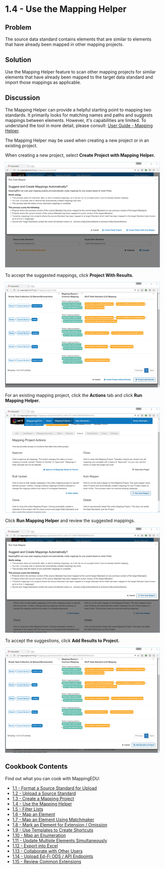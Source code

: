 # 1.4 - Use the Mapping Helper

## Problem

The source data standard contains elements that are similar to elements
that have already been mapped in other mapping projects.

## Solution

Use the Mapping Helper feature to scan other mapping projects for
similar elements that have already been mapped to the target data
standard and import those mappings as applicable.

## Discussion

The Mapping Helper can provide a helpful starting point to mapping two
standards. It primarily looks for matching names and paths and suggests
mappings between elements. However, it's capabilities are limited. To
understand the tool in more detail, please consult: [User Guide -
Mapping Helper](Mapping_Helper).

The Mapping Helper may be used when creating a new project or in an
existing project.

When creating a new project, select **Create Project with Mapping
Helper.**

![](../images/30081040/30081161.png)

To accept the suggested mappings, click **Project With Results**.

![](../images/30081040/30081163.png)

For an existing mapping project, click the **Actions** tab and click
**Run Mapping Helper.**

![](../images/30081040/30081165.png)

Click **Run Mapping Helper** and review the suggested mappings.

![](../images/30081040/30081166.png)

To accept the suggestions, click **Add Results to Project.**

![](../images/30081040/30081167.png)

## Cookbook Contents

Find out what you can cook with MappingEDU:

* [1.1 - Format a Source Standard for Upload](1.1_-_Format_a_Source_Standard_for_Upload.md)
* [1.2 - Upload a Source Standard](1.2_-_Upload_a_Source_Standard.md)
* [1.3 - Create a Mapping Project](1.3_-_Create_a_Mapping_Project.md)
* [1.4 - Use the Mapping Helper](1.4_-_Use_the_Mapping_Helper.md)
* [1.5 - Filter Lists](1.5_-_Filter_Lists.md)
* [1.6 - Map an Element](1.6_-_Map_an_Element.md)
* [1.7 - Map an Element Using Matchmaker](1.7_-_Map_an_Element_Using_Matchmaker.md)
* [1.8 - Mark an Element for Extension / Omission](1.8_-_Mark_an_Element_for_Extension_Omission.md)
* [1.9 - Use Templates to Create Shortcuts](1.9_-_Use_Templates_to_Create_Shortcuts.md)
* [1.10 - Map an Enumeration](1.10_-_Map_an_Enumeration.md)
* [1.11 - Update Multiple Elements Simultaneously](1.11_-_Update_Multiple_Elements_Simultaneously.md)
* [1.12 - Export into Excel](1.12_-_Export_into_Excel.md)
* [1.13 - Collaborate with Other Users](1.13_-_Collaborate_with_Other_Users.md)
* [1.14 - Upload Ed-Fi ODS / API Endpoints](1.14_-_Upload_Ed-Fi_ODS_API_Endpoints.md)
* [1.15 - Review Common Extensions](1.15_-_Review_Common_Extensions.md)
